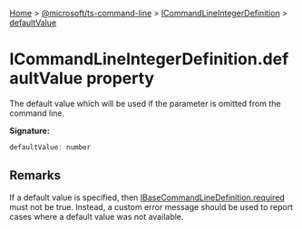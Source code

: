 [Home](./index) &gt; [@microsoft/ts-command-line](./ts-command-line.md) &gt; [ICommandLineIntegerDefinition](./ts-command-line.icommandlineintegerdefinition.md) &gt; [defaultValue](./ts-command-line.icommandlineintegerdefinition.defaultvalue.md)

# ICommandLineIntegerDefinition.defaultValue property

The default value which will be used if the parameter is omitted from the command line.

**Signature:**
```javascript
defaultValue: number
```

## Remarks

If a default value is specified, then [IBaseCommandLineDefinition.required](./ts-command-line.ibasecommandlinedefinition.required.md) must not be true. Instead, a custom error message should be used to report cases where a default value was not available.
